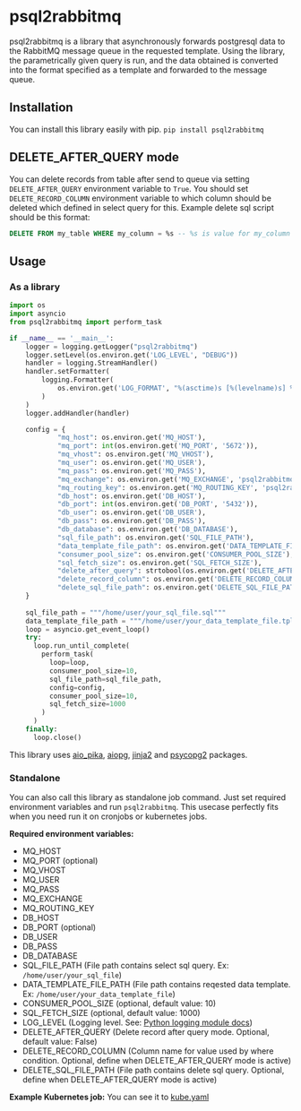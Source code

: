 # psql2rabbitmq

psql2rabbitmq is a library that asynchronously forwards postgresql data to the RabbitMQ message queue in the requested template. Using the library, the parametrically given query is run, and the data obtained is converted into the format specified as a template and forwarded to the message queue.

## Installation

You can install this library easily with pip.
`pip install psql2rabbitmq` 

## DELETE_AFTER_QUERY mode
 
You can delete records from table after send to queue via setting `DELETE_AFTER_QUERY` environment variable to `True`.  You should set `DELETE_RECORD_COLUMN` environment variable to which column should be deleted which defined in select query for this. Example delete sql script should be this format:

```sql
DELETE FROM my_table WHERE my_column = %s -- %s is value for my_column which defined in select query. Don't quoute this parameter!  
```


## Usage
### As a library
```py
import os
import asyncio
from psql2rabbitmq import perform_task

if __name__ == '__main__':
    logger = logging.getLogger("psql2rabbitmq")
    logger.setLevel(os.environ.get('LOG_LEVEL', "DEBUG"))
    handler = logging.StreamHandler()
    handler.setFormatter(
        logging.Formatter(
            os.environ.get('LOG_FORMAT', "%(asctime)s [%(levelname)s] %(name)s: %(message)s")
        )
    )
    logger.addHandler(handler)

    config = {
            "mq_host": os.environ.get('MQ_HOST'),
            "mq_port": int(os.environ.get('MQ_PORT', '5672')),
            "mq_vhost": os.environ.get('MQ_VHOST'),
            "mq_user": os.environ.get('MQ_USER'),
            "mq_pass": os.environ.get('MQ_PASS'),
            "mq_exchange": os.environ.get('MQ_EXCHANGE', 'psql2rabbitmq'),
            "mq_routing_key": os.environ.get('MQ_ROUTING_KEY', 'psql2rabbitmq'),
            "db_host": os.environ.get('DB_HOST'),
            "db_port": int(os.environ.get('DB_PORT', '5432')),
            "db_user": os.environ.get('DB_USER'),
            "db_pass": os.environ.get('DB_PASS'),
            "db_database": os.environ.get('DB_DATABASE'),
            "sql_file_path": os.environ.get('SQL_FILE_PATH'),
            "data_template_file_path": os.environ.get('DATA_TEMPLATE_FILE_PATH'),
            "consumer_pool_size": os.environ.get('CONSUMER_POOL_SIZE'),
            "sql_fetch_size": os.environ.get('SQL_FETCH_SIZE'),
            "delete_after_query": strtobool(os.environ.get('DELETE_AFTER_QUERY', 'False')),
            "delete_record_column": os.environ.get('DELETE_RECORD_COLUMN'),
            "delete_sql_file_path": os.environ.get('DELETE_SQL_FILE_PATH')
    }
  
    sql_file_path = """/home/user/your_sql_file.sql"""
    data_template_file_path = """/home/user/your_data_template_file.tpl""" 
    loop = asyncio.get_event_loop()
    try:
      loop.run_until_complete(
        perform_task(
          loop=loop,
          consumer_pool_size=10,
          sql_file_path=sql_file_path,
          config=config,
          consumer_pool_size=10, 
          sql_fetch_size=1000
        )
      )
    finally:
      loop.close()
```

This library uses [aio_pika](https://aio-pika.readthedocs.io/en/latest/), [aiopg](https://aiopg.readthedocs.io/en/stable/), [jinja2](https://jinja2docs.readthedocs.io/en/stable/) and [psycopg2](https://www.psycopg.org/docs//) packages.

### Standalone
You can also call this library as standalone job command.  Just set required environment variables and run `psql2rabbitmq`. This usecase perfectly fits when you need run it on cronjobs or kubernetes jobs. 

**Required environment variables:**
- MQ_HOST
- MQ_PORT (optional)
- MQ_VHOST
- MQ_USER
- MQ_PASS
- MQ_EXCHANGE
- MQ_ROUTING_KEY
- DB_HOST
- DB_PORT (optional)
- DB_USER
- DB_PASS
- DB_DATABASE
- SQL_FILE_PATH (File path contains select sql query. Ex: `/home/user/your_sql_file`)
- DATA_TEMPLATE_FILE_PATH (File path contains reqested data template. Ex: `/home/user/your_data_template_file`)
- CONSUMER_POOL_SIZE (optional, default value: 10)
- SQL_FETCH_SIZE (optional, default value: 1000)
- LOG_LEVEL (Logging level. See: [Python logging module docs](https://docs.python.org/3/library/logging.html#logging-levels))
- DELETE_AFTER_QUERY (Delete record after query mode. Optional, default value: False)
- DELETE_RECORD_COLUMN (Column name for value used by where condition. Optional, define when DELETE_AFTER_QUERY mode is active)
- DELETE_SQL_FILE_PATH (File path contains delete sql query. Optional, define when DELETE_AFTER_QUERY mode is active)

**Example Kubernetes job:** 
 You can see it to [kube.yaml](kube.yaml)
